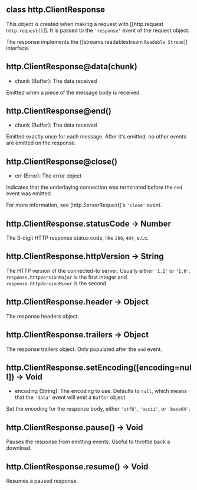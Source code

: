 
## class http.ClientResponse

This object is created when making a request with [[http.request `http.request()`]]. It is passed to the `'response'` event of the request object.

The response implements the [[streams.readablestream `Readable Stream`]] interface.



## http.ClientResponse@data(chunk)
- chunk (Buffer): The data received

Emitted when a piece of the message body is received.




## http.ClientResponse@end()
- chunk (Buffer): The data received

Emitted exactly once for each message. After it's emitted, no other events are emitted on the response.




## http.ClientResponse@close()
- err (Error): The error object

Indicates that the underlaying connection was terminated before the `end` event was emitted.

For more information, see [http.ServerRequest]'s `'close'` event.



## http.ClientResponse.statusCode -> Number

The 3-digit HTTP response status code, like `200`, `404`, e.t.c.




## http.ClientResponse.httpVersion -> String

The HTTP version of the connected-to server. Usually either `'1.1'` or `'1.0'`. `response.httpVersionMajor` is the first integer and `response.httpVersionMinor` is the second.




## http.ClientResponse.header -> Object

The response headers object.



## http.ClientResponse.trailers -> Object

The response trailers object. Only populated after the `end` event.




## http.ClientResponse.setEncoding([encoding=null]) -> Void
- encoding (String): The encoding to use. Defaults to `null`, which means that the `'data'` event will emit a `Buffer` object.

Set the encoding for the response body, either `'utf8'`, `'ascii'`, or `'base64'`.
 



## http.ClientResponse.pause() -> Void

Pauses the response from emitting events.  Useful to throttle back a download.



## http.ClientResponse.resume() -> Void

Resumes a paused response.
